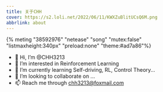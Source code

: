 ```yaml
---
title: 关于CHH
cover: https://s2.loli.net/2022/06/11/KWXZuBlitUCsQ6M.png
abbrlink: about
---
```

{% meting "38592976" "netease" "song" "mutex:false" "listmaxheight:340px" "preload:none" "theme:#ad7a86"%}


- 👋 Hi, I’m @CHH3213
- 👀 I’m interested in Reinforcement Learning
- 🌱 I’m currently learning Self-driving, RL, Control Theory...
- 💞️ I’m looking to collaborate on ...
- 📫 Reach me through chh3213@foxmail.com
